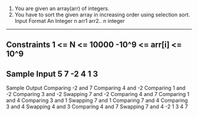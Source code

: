 1. You are given an array(arr) of integers.
2. You have to sort the given array in increasing order using selection sort.
Input Format
An Integer n 
arr1
arr2..
n integer

-------------------------------

Constraints
1 <= N <= 10000
-10^9 <= arr[i] <= 10^9
--------------------------------
Sample Input
5
7 
-2 
4 
1 
3
------------------------------------

Sample Output
Comparing -2 and 7
Comparing 4 and -2
Comparing 1 and -2
Comparing 3 and -2
Swapping 7 and -2
Comparing 4 and 7
Comparing 1 and 4
Comparing 3 and 1
Swapping 7 and 1
Comparing 7 and 4
Comparing 3 and 4
Swapping 4 and 3
Comparing 4 and 7
Swapping 7 and 4
-2
1
3
4
7